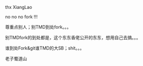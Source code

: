 thx XiangLao

no no  no fork !!!

尊重点别人；别TMD到处fork。。。

别TMDfork的到处都是，这个东东香佬公开的东东，想用自己去搞。。。

谁到处Fork&git谁TMD的大SB；shit。。。

老子蜀道山


